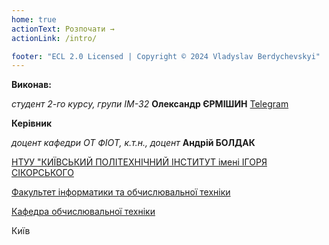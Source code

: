 ```yaml
---
home: true
actionText: Розпочати →
actionLink: /intro/

footer: "ECL 2.0 Licensed | Copyright © 2024 Vladyslav Berdychevskyi"
---
```



**Виконав:** 

*студент 2-го курсу, групи ІМ-32*<span padding-right:5em></span> **Олександр ЄРМІШИН** [Telegram](https://t.me/ErmishinS)


**Керівник**

*доцент кафедри ОТ ФІОТ, к.т.н., доцент*<span padding-right:5em></span> **Андрій БОЛДАК** 

[НТУУ "КИЇВСЬКИЙ ПОЛІТЕХНІЧНИЙ ІНСТИТУТ імені ІГОРЯ СІКОРСЬКОГО](https://kpi.ua/)

[Факультет інформатики та обчислювальної техніки](https://fiot.kpi.ua/)

[Кафедра обчислювальної техніки](https://comsys.kpi.ua/)

Київ
